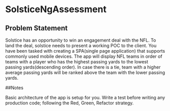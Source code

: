 # SolsticeNgAssessment

## Problem Statement

Solstice has an opportunity to win an engagement deal with the NFL. To land the deal, solstice needs to present a working POC to the client. You have been tasked with creating a SPA(single page application) that supports commonly used mobile devices. The app will display NFL teams in order of teams with a player who has the highest passing yards to the lowest passing yards(descending order). In case there is a tie, team with a higher average passing yards will be ranked above the team with the lower passing yards. 

##Notes

Basic architecture of the app is setup for you. Write a test before writing any production code; following the Red, Green, Refactor strategy. 
